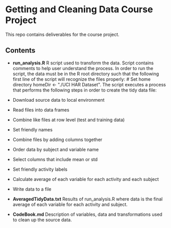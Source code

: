 # Getting and Cleaning Data Course Project
This repo contains deliverables for the course project.

## Contents
* **run_analysis.R**		R script used to transform the data.  Script contains comments to help user understand the process.  In order to run the script, the data must be in the R root directory such that the following first line of the script will recognize the files properly: # Set home directory homeDir <- "./UCI HAR Dataset".  The script executes a process that performs the following steps in order to create the tidy data file:
 * Download source data to local environment
 * Read files into data frames
 * Combine like files at row level (test and training data)
 * Set friendly names
 * Combine files by adding columns together
 * Order data by subject and variable name
 * Select columns that include mean or std
 * Set friendly activity labels
 * Calculate average of each variable for each activity and each subject
 * Write data to a file

* **AveragedTidyData.txt**	Results of run_analysis.R where data is the final average of each variable for each activity and subject.

* **CodeBook.md**		Description of variables, data and transformations used to clean up the source data.

